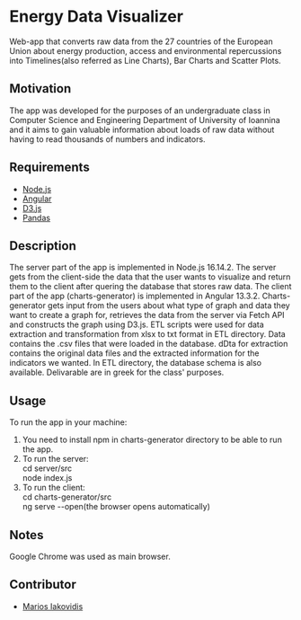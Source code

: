 # Energy Data Visualizer
Web-app that converts raw data from the 27 countries of the European Union about energy production, access and environmental repercussions into Timelines(also referred as Line Charts), Bar Charts and Scatter Plots.

## Motivation
The app was developed for the purposes of an undergraduate class in Computer Science and Engineering Department of University of Ioannina and it aims to gain valuable information about loads of raw data without having to read thousands of numbers and indicators.

## Requirements
+ [Node.js](https://nodejs.org/)
+ [Angular](https://angular.io)
+ [D3.js](https://d3js.org/)
+ [Pandas](https://pandas.pydata.org/)

## Description
The server part of the app is implemented in Node.js 16.14.2. The server gets from the client-side the data that the user wants to visualize and return them to the client after quering the database that stores raw data.
The client part of the app (charts-generator) is implemented in Angular 13.3.2. Charts-generator gets input from the users about what type of graph and data they want to create a graph for, retrieves the data from the server via Fetch API and constructs the graph using D3.js.
ETL scripts were used for data extraction and transformation from xlsx to txt format in ETL directory.
Data contains the .csv files that were loaded in the database.
dDta for extraction contains the original data files and the extracted information for the indicators we wanted.
In ETL directory, the database schema is also available.
Delivarable are in greek for the class' purposes.

## Usage
To run the app in your machine:
1. You need to install npm in charts-generator directory to be able to run the app.
2. To run the server: \
    cd server/src\
    node index.js
3. To run the client:\
    cd charts-generator/src\
    ng serve --open(the browser opens automatically)
 
## Notes
Google Chrome was used as main browser.

## Contributor
+ [Marios Iakovidis](https://github.com/mariosjkb)
